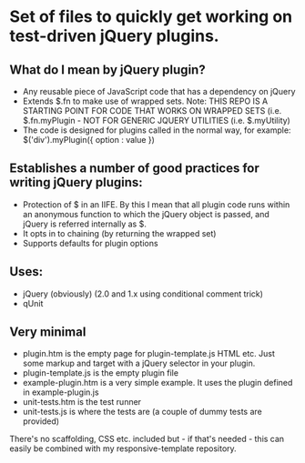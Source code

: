 # Set of files to quickly get working on test-driven jQuery plugins.

## What do I mean by jQuery plugin? 
* Any reusable piece of JavaScript code that has a dependency on jQuery
* Extends $.fn to make use of wrapped sets. Note: THIS REPO IS A STARTING POINT FOR CODE THAT WORKS ON WRAPPED SETS (i.e. $.fn.myPlugin - NOT FOR GENERIC JQUERY UTILITIES (i.e. $.myUtility)
* The code is designed for plugins called in the normal way, for example: $('div').myPlugin({ option : value })


## Establishes a number of good practices for writing jQuery plugins: 
* Protection of $ in an IIFE. By this I mean that all plugin code runs within an anonymous function to which the jQuery object is passed, and jQuery is referred internally as $. 
* It opts in to chaining (by returning the wrapped set)
* Supports defaults for plugin options

## Uses: 
* jQuery (obviously) (2.0 and 1.x using conditional comment trick)
* qUnit

## Very minimal
* plugin.htm is the empty page for plugin-template.js HTML etc. Just some markup and target with a jQuery selector in your plugin.
* plugin-template.js is the empty plugin file
* example-plugin.htm is a very simple example. It uses the plugin defined in example-plugin.js
* unit-tests.htm is the test runner
* unit-tests.js is where the tests are (a couple of dummy tests are provided)

There's no scaffolding, CSS etc. included but - if that's needed - this can easily be combined with my responsive-template repository. 